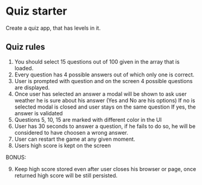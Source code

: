 # Quiz starter

Create a quiz app, that has levels in it.


## Quiz rules

1. You should select 15 questions out of 100 given in the array that is loaded.
2. Every question has 4 possible answers out of which only one is correct.
3. User is prompted with question and on the screen 4 possible questions are displayed.
4. Once user has selected an answer a modal will be shown to ask user weather he is sure about his answer (Yes and No are his options)
  If no is selected modal is closed and user stays on the same question
  If yes, the answer is validated
5. Questions 5, 10, 15 are marked with different color in the UI
6. User has 30 seconds to answer a question, if he fails to do so, he will be considered to have choosen a wrong answer.
7. User can restart the game at any given moment.
8. Users high score is kept on the screen

BONUS:

9. Keep high score stored even after user closes his browser or page, once returned high score will be still persisted.
